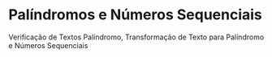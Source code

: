 # Palíndromos e Números Sequenciais

Verificação de Textos Palíndromo, Transformação de Texto para Palíndromo e Números Sequenciais
